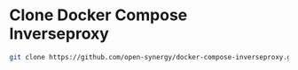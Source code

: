 # Clone Docker Compose Inverseproxy

```bash
git clone https://github.com/open-synergy/docker-compose-inverseproxy.git <nama-folder-inverse-proxy>
```

